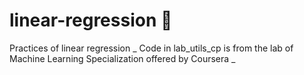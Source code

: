 # linear-regression 🧪

Practices of linear regression _
Code in lab_utils_cp is from the lab of Machine Learning Specialization offered by Coursera _
 
